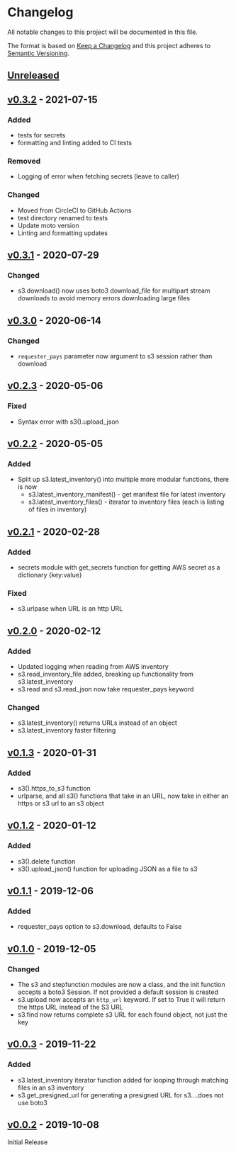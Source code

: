 # Changelog
All notable changes to this project will be documented in this file.

The format is based on [Keep a Changelog](http://keepachangelog.com/en/1.0.0/)
and this project adheres to [Semantic Versioning](http://semver.org/spec/v2.0.0.html).

## [Unreleased]

## [v0.3.2] - 2021-07-15

### Added
- tests for secrets
- formatting and linting added to CI tests

### Removed
- Logging of error when fetching secrets (leave to caller)

### Changed
- Moved from CircleCI to GitHub Actions
- test directory renamed to tests
- Update moto version
- Linting and formatting updates

## [v0.3.1] - 2020-07-29

### Changed
- s3.download() now uses boto3 download_file for multipart stream downloads to avoid memory errors downloading large files

## [v0.3.0] - 2020-06-14

### Changed
- `requester_pays` parameter now argument to s3 session rather than download

## [v0.2.3] - 2020-05-06

### Fixed
- Syntax error with s3().upload_json

## [v0.2.2] - 2020-05-05

### Added
- Split up s3.latest_inventory() into multiple more modular functions, there is now
  - s3.latest_inventory_manifest() - get manifest file for latest inventory
  - s3.latest_inventory_files() - iterator to inventory files (each is listing of files in inventory)

## [v0.2.1] - 2020-02-28

### Added
- secrets module with get_secrets function for getting AWS secret as a dictionary {key:value}

### Fixed
- s3.urlpase when URL is an http URL

## [v0.2.0] - 2020-02-12

### Added
- Updated logging when reading from AWS inventory
- s3.read_inventory_file added, breaking up functionality from s3.latest_inventory
- s3.read and s3.read_json now take requester_pays keyword

### Changed
- s3.latest_inventory() returns URLs instead of an object
- s3.latest_inventory faster filtering

## [v0.1.3] - 2020-01-31

### Added
- s3().https_to_s3 function
- urlparse, and all s3() functions that take in an URL, now take in either an https or s3 url to an s3 object

## [v0.1.2] - 2020-01-12

### Added
- s3().delete function
- s3().upload_json() function for uploading JSON as a file to s3

## [v0.1.1] - 2019-12-06

### Added
- requester_pays option to s3.download, defaults to False

## [v0.1.0] - 2019-12-05

### Changed
- The s3 and stepfunction modules are now a class, and the init function accepts a boto3 Session. If not provided a default session is created
- s3.upload now accepts an `http_url` keyword. If set to True it will return the https URL instead of the S3 URL
- s3.find now returns complete s3 URL for each found object, not just the key

## [v0.0.3] - 2019-11-22

### Added
- s3.latest_inventory iterator function added for looping through matching files in an s3 inventory
- s3.get_presigned_url for generating a presigned URL for s3....does not use boto3

## [v0.0.2] - 2019-10-08

Initial Release

[Unreleased]: https://github.com/matthewhanson/boto3-utils/compare/0.3.2...main
[v0.3.2]: https://github.com/matthewhanson/boto3-utils/compare/0.3.1...0.3.2
[v0.3.1]: https://github.com/matthewhanson/boto3-utils/compare/0.3.0...0.3.1
[v0.3.0]: https://github.com/matthewhanson/boto3-utils/compare/0.2.3...0.3.0
[v0.2.3]: https://github.com/matthewhanson/boto3-utils/compare/0.2.2...0.2.3
[v0.2.2]: https://github.com/matthewhanson/boto3-utils/compare/0.2.1...0.2.2
[v0.2.1]: https://github.com/matthewhanson/boto3-utils/compare/0.2.0...0.2.1
[v0.2.0]: https://github.com/matthewhanson/boto3-utils/compare/0.1.3...0.2.0
[v0.1.3]: https://github.com/matthewhanson/boto3-utils/compare/0.1.2...0.1.3
[v0.1.2]: https://github.com/matthewhanson/boto3-utils/compare/0.1.1...0.1.2
[v0.1.1]: https://github.com/matthewhanson/boto3-utils/compare/0.1.0...0.1.1
[v0.1.0]: https://github.com/matthewhanson/boto3-utils/compare/0.0.3...0.1.0
[v0.0.3]: https://github.com/matthewhanson/boto3-utils/compare/0.0.2...0.0.3
[v0.0.2]: https://github.com/matthewhanson/boto3-utils/tree/0.0.2
